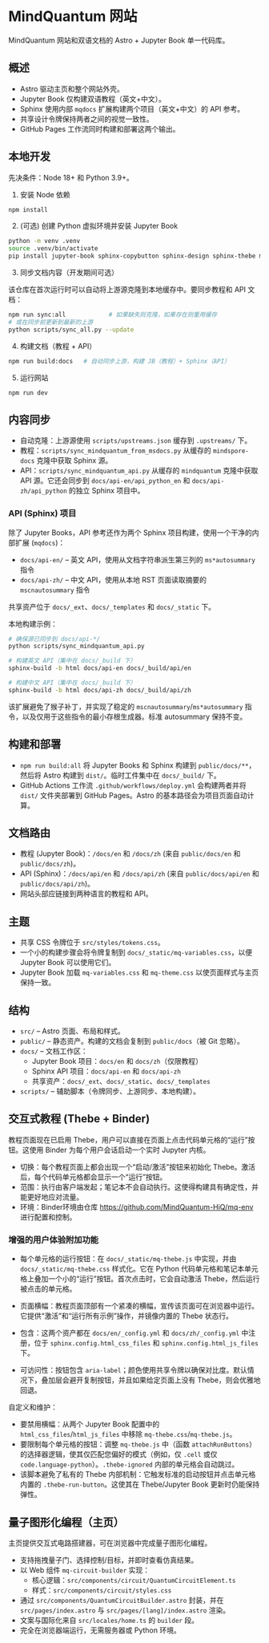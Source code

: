 # MindQuantum 网站

MindQuantum 网站和双语文档的 Astro + Jupyter Book 单一代码库。

## 概述

- Astro 驱动主页和整个网站外壳。
- Jupyter Book 仅构建双语教程（英文+中文）。
- Sphinx 使用内部 `mqdocs` 扩展构建两个项目（英文+中文）的 API 参考。
- 共享设计令牌保持两者之间的视觉一致性。
- GitHub Pages 工作流同时构建和部署这两个输出。

## 本地开发

先决条件：Node 18+ 和 Python 3.9+。

1) 安装 Node 依赖

```bash
npm install
```

2) (可选) 创建 Python 虚拟环境并安装 Jupyter Book

```bash
python -m venv .venv
source .venv/bin/activate
pip install jupyter-book sphinx-copybutton sphinx-design sphinx-thebe mindspore mindquantum
```

3) 同步文档内容（开发期间可选）

该仓库在首次运行时可以自动将上游源克隆到本地缓存中。要同步教程和 API 文档：

```bash
npm run sync:all            # 如果缺失则克隆，如果存在则重用缓存
# 或在同步前更新到最新的上游
python scripts/sync_all.py --update
```

4) 构建文档（教程 + API）

```bash
npm run build:docs   # 自动同步上游，构建 JB（教程）+ Sphinx（API）
```

5) 运行网站

```bash
npm run dev
```

## 内容同步

- 自动克隆：上游源使用 `scripts/upstreams.json` 缓存到 `.upstreams/` 下。
- 教程：`scripts/sync_mindquantum_from_msdocs.py` 从缓存的 `mindspore-docs` 克隆中获取 Sphinx 源。
- API：`scripts/sync_mindquantum_api.py` 从缓存的 `mindquantum` 克隆中获取 API 源。它还会同步到 `docs/api-en/api_python_en` 和 `docs/api-zh/api_python` 的独立 Sphinx 项目中。

### API (Sphinx) 项目

除了 Jupyter Books，API 参考还作为两个 Sphinx 项目构建，使用一个干净的内部扩展 (`mqdocs`)：

- `docs/api-en/` – 英文 API，使用从文档字符串派生第三列的 `ms*autosummary` 指令
- `docs/api-zh/` – 中文 API，使用从本地 RST 页面读取摘要的 `mscnautosummary` 指令

共享资产位于 `docs/_ext`、`docs/_templates` 和 `docs/_static` 下。

本地构建示例：

```bash
# 确保源已同步到 docs/api-*/
python scripts/sync_mindquantum_api.py

# 构建英文 API（集中在 docs/_build 下）
sphinx-build -b html docs/api-en docs/_build/api/en

# 构建中文 API（集中在 docs/_build 下）
sphinx-build -b html docs/api-zh docs/_build/api/zh
```

该扩展避免了猴子补丁，并实现了稳定的 `mscnautosummary`/`ms*autosummary` 指令，以及仅用于这些指令的最小存根生成器。标准 autosummary 保持不变。

## 构建和部署

- `npm run build:all` 将 Jupyter Books 和 Sphinx 构建到 `public/docs/**`，然后将 Astro 构建到 `dist/`。临时工件集中在 `docs/_build/` 下。
- GitHub Actions 工作流 `.github/workflows/deploy.yml` 会构建两者并将 `dist/` 文件夹部署到 GitHub Pages。Astro 的基本路径会为项目页面自动计算。

## 文档路由

- 教程 (Jupyter Book)：`/docs/en` 和 `/docs/zh` (来自 `public/docs/en` 和 `public/docs/zh`)。
- API (Sphinx)：`/docs/api/en` 和 `/docs/api/zh` (来自 `public/docs/api/en` 和 `public/docs/api/zh`)。
- 网站头部应链接到两种语言的教程和 API。

## 主题

- 共享 CSS 令牌位于 `src/styles/tokens.css`。
- 一个小的构建步骤会将令牌复制到 `docs/_static/mq-variables.css`，以便 Jupyter Book 可以使用它们。
- Jupyter Book 加载 `mq-variables.css` 和 `mq-theme.css` 以使页面样式与主页保持一致。

## 结构

- `src/` – Astro 页面、布局和样式。
- `public/` – 静态资产。构建的文档会复制到 `public/docs`（被 Git 忽略）。
- `docs/` – 文档工作区：
  - Jupyter Book 项目：`docs/en` 和 `docs/zh`（仅限教程）
  - Sphinx API 项目：`docs/api-en` 和 `docs/api-zh`
  - 共享资产：`docs/_ext`、`docs/_static`、`docs/_templates`
- `scripts/` – 辅助脚本（令牌同步、上游同步、本地构建）。

## 交互式教程 (Thebe + Binder)

教程页面现在已启用 Thebe，用户可以直接在页面上点击代码单元格的“运行”按钮。这使用 Binder 为每个用户会话启动一个实时 Jupyter 内核。

- 切换：每个教程页面上都会出现一个“启动/激活”按钮来初始化 Thebe。激活后，每个代码单元格都会显示一个“运行”按钮。
- 范围：执行由客户端发起；笔记本不会自动执行。这使得构建具有确定性，并能更好地应对流量。
- 环境：Binder环境由仓库 https://github.com/MindQuantum-HiQ/mq-env 进行配置和控制。


### 增强的用户体验附加功能

- 每个单元格的运行按钮：在 `docs/_static/mq-thebe.js` 中实现，并由 `docs/_static/mq-thebe.css` 样式化。它在 Python 代码单元格和笔记本单元格上叠加一个小的“运行”按钮。首次点击时，它会自动激活 Thebe，然后运行被点击的单元格。

- 页面横幅：教程页面顶部有一个紧凑的横幅，宣传该页面可在浏览器中运行。它提供“激活”和“运行所有示例”操作，并镜像内置的 Thebe 状态行。
- 包含：这两个资产都在 `docs/en/_config.yml` 和 `docs/zh/_config.yml` 中注册，位于 `sphinx.config.html_css_files` 和 `sphinx.config.html_js_files` 下。
- 可访问性：按钮包含 `aria-label`；颜色使用共享令牌以确保对比度。默认情况下，叠加层会避开复制按钮，并且如果给定页面上没有 Thebe，则会优雅地回退。

自定义和维护：
- 要禁用横幅：从两个 Jupyter Book 配置中的 `html_css_files`/`html_js_files` 中移除 `mq-thebe.css`/`mq-thebe.js`。
- 要限制每个单元格的按钮：调整 `mq-thebe.js` 中（函数 `attachRunButtons`）的选择器逻辑，使其仅匹配您偏好的模式（例如，仅 `.cell` 或仅 `code.language-python`）。`.thebe-ignored` 内部的单元格会自动跳过。
- 该脚本避免了私有的 Thebe 内部机制：它触发标准的启动按钮并点击单元格内置的 `.thebe-run-button`。这使其在 Thebe/Jupyter Book 更新时仍能保持弹性。

## 量子图形化编程（主页）

主页提供交互式电路搭建器，可在浏览器中完成量子图形化编程。

- 支持拖拽量子门、选择控制/目标，并即时查看仿真结果。
- 以 Web 组件 `mq-circuit-builder` 实现：
  - 核心逻辑：`src/components/circuit/QuantumCircuitElement.ts`
  - 样式：`src/components/circuit/styles.css`
- 通过 `src/components/QuantumCircuitBuilder.astro` 封装，并在 `src/pages/index.astro` 与 `src/pages/[lang]/index.astro` 渲染。
- 文案与国际化来自 `src/locales/home.ts` 的 `builder` 段。
- 完全在浏览器端运行，无需服务器或 Python 环境。

